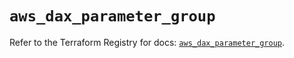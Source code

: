 # `aws_dax_parameter_group`

Refer to the Terraform Registry for docs: [`aws_dax_parameter_group`](https://registry.terraform.io/providers/hashicorp/aws/4.54.0/docs/resources/dax_parameter_group).
